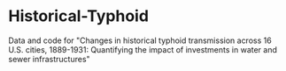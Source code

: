 # Historical-Typhoid
Data and code for "Changes in historical typhoid transmission across 16 U.S. cities, 1889-1931: Quantifying the impact of investments in water and sewer infrastructures"
